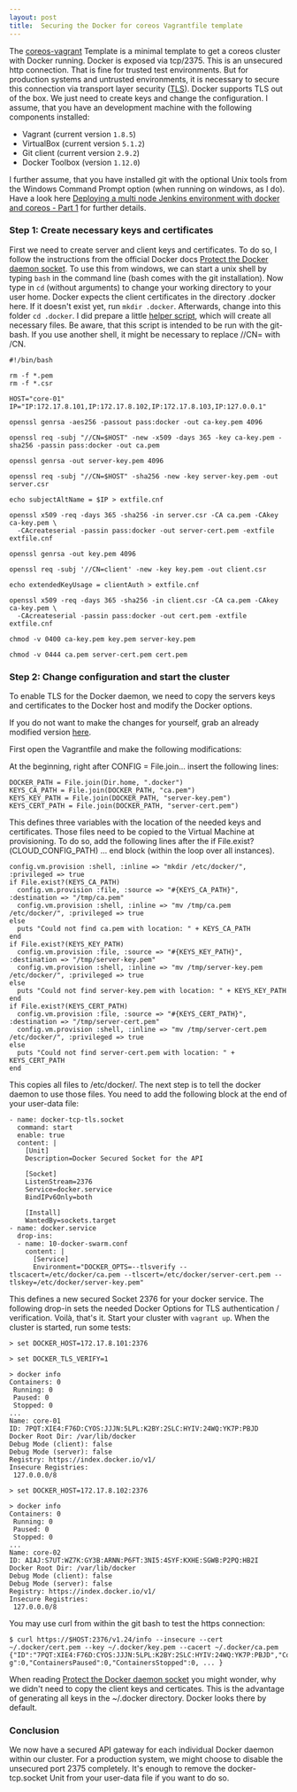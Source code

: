 ```yaml
---
layout: post
title:  Securing the Docker for coreos Vagrantfile template
---
```

The [coreos-vagrant](https://github.com/coreos/coreos-vagrant) Template is a minimal template to get a coreos cluster with Docker running. Docker is exposed via tcp/2375. This is an unsecured http connection. That is fine for trusted test environments. But for production systems and untrusted environments, it is necessary to secure this connection via transport layer security ([TLS](https://en.wikipedia.org/wiki/Transport_Layer_Security)). Docker supports TLS out of the box. We just need to create keys and change the configuration.
I assume, that you have an development machine with the following components installed:

- Vagrant (current version `1.8.5`)
- VirtualBox (current version `5.1.2`)
- Git client (current version `2.9.2`)
- Docker Toolbox (version `1.12.0`)

I further assume, that you have installed git with the optional Unix tools from the Windows Command Prompt option (when running on windows, as I do). Have a look here [Deploying a multi node Jenkins environment with docker and coreos - Part 1](/Master-Slave-Jenkins-With-Docker-Part1/) for further details.

### Step 1: Create necessary keys and certificates
First we need to create server and client keys and certificates. To do so, I follow the instructions from the official Docker docs [Protect the Docker daemon socket](https://docs.docker.com/engine/security/https/). To use this from windows, we can start a unix shell by typing ```bash``` in the command line (bash comes with the git installation). Now type in ```cd``` (without arguments) to change your working directory to your user home. Docker expects the client certificates in the directory .docker here. If it doesn't exist yet, run ```mkdir .docker```. Afterwards, change into this folder ```cd .docker```. I did prepare a little [helper script](https://raw.githubusercontent.com/ender74/secured-coreos-vagrant/master/create_keys.sh), which will create all necessary files. Be aware, that this script is intended to be run with the git-bash. If you use another shell, it might be necessary to replace //CN= with /CN.

```
#!/bin/bash

rm -f *.pem
rm -f *.csr

HOST="core-01"
IP="IP:172.17.8.101,IP:172.17.8.102,IP:172.17.8.103,IP:127.0.0.1"

openssl genrsa -aes256 -passout pass:docker -out ca-key.pem 4096

openssl req -subj "//CN=$HOST" -new -x509 -days 365 -key ca-key.pem -sha256 -passin pass:docker -out ca.pem

openssl genrsa -out server-key.pem 4096

openssl req -subj "//CN=$HOST" -sha256 -new -key server-key.pem -out server.csr

echo subjectAltName = $IP > extfile.cnf

openssl x509 -req -days 365 -sha256 -in server.csr -CA ca.pem -CAkey ca-key.pem \
  -CAcreateserial -passin pass:docker -out server-cert.pem -extfile extfile.cnf

openssl genrsa -out key.pem 4096

openssl req -subj '//CN=client' -new -key key.pem -out client.csr

echo extendedKeyUsage = clientAuth > extfile.cnf

openssl x509 -req -days 365 -sha256 -in client.csr -CA ca.pem -CAkey ca-key.pem \
  -CAcreateserial -passin pass:docker -out cert.pem -extfile extfile.cnf

chmod -v 0400 ca-key.pem key.pem server-key.pem

chmod -v 0444 ca.pem server-cert.pem cert.pem
```

### Step 2: Change configuration and start the cluster
To enable TLS for the Docker daemon, we need to copy the servers keys and certificates to the Docker host and modify the Docker options.

If you do not want to make the changes for yourself, grab an already modified version [here](https://github.com/ender74/secured-coreos-vagrant).

First open the Vagrantfile and make the following modifications:

At the beginning, right after CONFIG = File.join... insert the following lines:

```
DOCKER_PATH = File.join(Dir.home, ".docker")
KEYS_CA_PATH = File.join(DOCKER_PATH, "ca.pem")
KEYS_KEY_PATH = File.join(DOCKER_PATH, "server-key.pem")
KEYS_CERT_PATH = File.join(DOCKER_PATH, "server-cert.pem")
```
This defines three variables with the location of the needed keys and certificates. Those files need to be copied to the Virtual Machine at provisioning. To do so, add the following lines after the if File.exist?(CLOUD_CONFIG_PATH) ... end block (within the loop over all instances).

```
config.vm.provision :shell, :inline => "mkdir /etc/docker/", :privileged => true
if File.exist?(KEYS_CA_PATH)
  config.vm.provision :file, :source => "#{KEYS_CA_PATH}", :destination => "/tmp/ca.pem"
  config.vm.provision :shell, :inline => "mv /tmp/ca.pem /etc/docker/", :privileged => true
else
  puts "Could not find ca.pem with location: " + KEYS_CA_PATH
end
if File.exist?(KEYS_KEY_PATH)
  config.vm.provision :file, :source => "#{KEYS_KEY_PATH}", :destination => "/tmp/server-key.pem"
  config.vm.provision :shell, :inline => "mv /tmp/server-key.pem /etc/docker/", :privileged => true
else
  puts "Could not find server-key.pem with location: " + KEYS_KEY_PATH
end
if File.exist?(KEYS_CERT_PATH)
  config.vm.provision :file, :source => "#{KEYS_CERT_PATH}", :destination => "/tmp/server-cert.pem"
  config.vm.provision :shell, :inline => "mv /tmp/server-cert.pem /etc/docker/", :privileged => true
else
  puts "Could not find server-cert.pem with location: " + KEYS_CERT_PATH
end
```

This copies all files to /etc/docker/. The next step is to tell the docker daemon to use those files. You need to add the following block at the end of your user-data file:

```
- name: docker-tcp-tls.socket
  command: start
  enable: true
  content: |
    [Unit]
    Description=Docker Secured Socket for the API

    [Socket]
    ListenStream=2376
    Service=docker.service
    BindIPv6Only=both

    [Install]
    WantedBy=sockets.target
- name: docker.service
  drop-ins:
  - name: 10-docker-swarm.conf
    content: |
      [Service]
      Environment="DOCKER_OPTS=--tlsverify --tlscacert=/etc/docker/ca.pem --tlscert=/etc/docker/server-cert.pem --tlskey=/etc/docker/server-key.pem"
```

This defines a new secured Socket 2376 for your docker service. The following drop-in sets the needed Docker Options for TLS authentication / verification. Voilà, that's it. Start your cluster with ```vagrant up```. When the cluster is started, run some tests:

```
> set DOCKER_HOST=172.17.8.101:2376

> set DOCKER_TLS_VERIFY=1

> docker info
Containers: 0
 Running: 0
 Paused: 0
 Stopped: 0
...
Name: core-01
ID: 7PQT:XIE4:F76D:CYOS:JJJN:5LPL:K2BY:2SLC:HYIV:24WQ:YK7P:PBJD
Docker Root Dir: /var/lib/docker
Debug Mode (client): false
Debug Mode (server): false
Registry: https://index.docker.io/v1/
Insecure Registries:
 127.0.0.0/8

> set DOCKER_HOST=172.17.8.102:2376

> docker info
Containers: 0
 Running: 0
 Paused: 0
 Stopped: 0
...
Name: core-02
ID: AIAJ:S7UT:WZ7K:GY3B:ARNN:P6FT:3NI5:4SYF:KXHE:SGWB:P2PQ:HB2I
Docker Root Dir: /var/lib/docker
Debug Mode (client): false
Debug Mode (server): false
Registry: https://index.docker.io/v1/
Insecure Registries:
 127.0.0.0/8
```

You may use curl from within the git bash to test the https connection:

```
$ curl https://$HOST:2376/v1.24/info --insecure --cert ~/.docker/cert.pem --key ~/.docker/key.pem --cacert ~/.docker/ca.pem
{"ID":"7PQT:XIE4:F76D:CYOS:JJJN:5LPL:K2BY:2SLC:HYIV:24WQ:YK7P:PBJD","Containers":0,"ContainersRunnin
g":0,"ContainersPaused":0,"ContainersStopped":0, ... }
```

When reading [Protect the Docker daemon socket](https://docs.docker.com/engine/security/https/) you might wonder, why we didn't need to copy the client keys and certicates. This is the advantage of generating all keys in the ~/.docker directory. Docker looks there by default.

### Conclusion
We now have a secured API gateway for each individual Docker daemon within our cluster. For a production system, we might choose to disable the unsecured port 2375 completely. It's enough to remove the docker-tcp.socket Unit from your user-data file if you want to do so.
